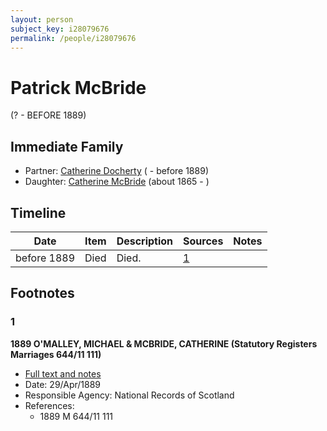 ```yaml
---
layout: person
subject_key: i28079676
permalink: /people/i28079676
---
```


# Patrick McBride
(? - BEFORE 1889)

## Immediate Family

* Partner: [Catherine Docherty](./@61251200@-catherine-docherty-b-d1889.md) ( - before 1889)
* Daughter: [Catherine McBride](./@24941331@-catherine-mcbride-b1865-d.md) (about 1865 - )

## Timeline

Date | Item | Description | Sources | Notes
---|---|---|---|---
before 1889 | Died | Died. | [1](#1) | 

## Footnotes

### 1

**1889 O'MALLEY, MICHAEL & MCBRIDE, CATHERINE (Statutory Registers Marriages 644/11 111)**

* [Full text and notes](../sources/@72423442@-1889-o'malley,-michael-&-mcbride,-catherine-statutory-registers-marriages-644-11-111-.md)
* Date: 29/Apr/1889
* Responsible Agency: National Records of Scotland
* References: 
  * 1889 M 644/11 111

